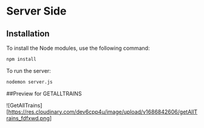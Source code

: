 # Server Side

## Installation

To install the Node modules, use the following command:

```bash
npm install
```


To run the server:

```bash
nodemon server.js
```

##Preview for GETALLTRAINS

![GetAllTrains][https://res.cloudinary.com/dev6cpp4u/image/upload/v1686842606/getAllTrains_fdfxwd.png]
